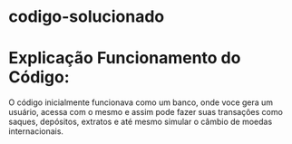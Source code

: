 # codigo-solucionado

# Explicação Funcionamento do Código:

  O código inicialmente funcionava como um banco, onde voce gera um usuário, acessa com o mesmo e assim pode fazer suas transações como saques, depósitos, extratos e até mesmo simular o 
  câmbio de moedas internacionais.
